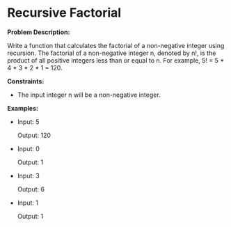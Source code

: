 # Recursive Factorial

**Problem Description:**
Write a function that calculates the factorial of a non-negative integer using recursion. The factorial of a non-negative integer n, denoted by n!, is the product of all positive integers less than or equal to n. For example, 5! = 5 * 4 * 3 * 2 * 1 = 120.

**Constraints:**
* The input integer n will be a non-negative integer.

**Examples:**
* Input: 5
  Output: 120
* Input: 0
  Output: 1
* Input: 3
  Output: 6
* Input: 1
  Output: 1
